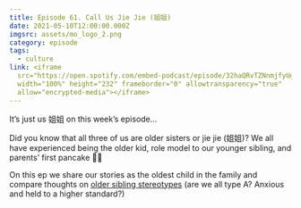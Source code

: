 ```yaml
---
title: Episode 61. Call Us Jie Jie (姐姐)
date: 2021-05-10T12:00:00.000Z
imgsrc: assets/mo_logo_2.png
category: episode
tags:
  - culture
link: <iframe
  src="https://open.spotify.com/embed-podcast/episode/32haQRvTZNnmjfyUg26vTH"
  width="100%" height="232" frameborder="0" allowtransparency="true"
  allow="encrypted-media"></iframe>
---
```

It’s just us 姐姐 on this week’s episode... 

Did you know that all three of us are older sisters or jie jie (姐姐)? We all have experienced being the older kid, role model to our younger sibling, and parents’ first pancake 🥞🙃

On this ep we share our stories as the oldest child in the family and compare thoughts on [older sibling stereotypes](https://www.parents.com/baby/development/sibling-issues/how-birth-order-shapes-personality/) (are we all type A? Anxious and held to a higher standard?)